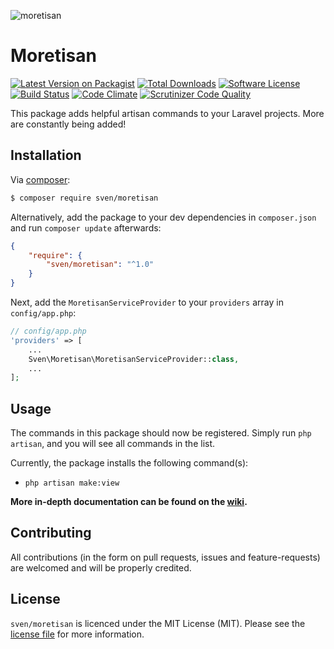 ![moretisan](https://cloud.githubusercontent.com/assets/11269635/13992937/51d9dc9c-f11e-11e5-8009-4ea275193d6d.jpg)

# Moretisan

[![Latest Version on Packagist][ico-version]][link-packagist]
[![Total Downloads][ico-downloads]][link-downloads]
[![Software License][ico-license]](LICENSE.md)
[![Build Status][ico-travis]][link-travis]
[![Code Climate][ico-codeclimate]][link-codeclimate]
[![Scrutinizer Code Quality][ico-quality]][link-quality]

This package adds helpful artisan commands to your Laravel projects. More are
constantly being added!

## Installation
Via [composer](http://getcomposer.org):

```bash
$ composer require sven/moretisan
```

Alternatively, add the package to your dev dependencies in `composer.json` and run
`composer update` afterwards:

```json
{
    "require": {
        "sven/moretisan": "^1.0"
    }
}
```

Next, add the `MoretisanServiceProvider` to your `providers` array in `config/app.php`:

```php
// config/app.php
'providers' => [
    ...
    Sven\Moretisan\MoretisanServiceProvider::class,
    ...
];
```

## Usage
The commands in this package should now be registered. Simply run `php artisan`,
and you will see all commands in the list.

Currently, the package installs the following command(s):

- `php artisan make:view`

**More in-depth documentation can be found on the [wiki](../../wiki).**

## Contributing
All contributions (in the form on pull requests, issues and feature-requests) are
welcomed and will be properly credited.

## License
`sven/moretisan` is licenced under the MIT License (MIT). Please see the
[license file](LICENSE.md) for more information.

[ico-version]: https://img.shields.io/packagist/v/sven/moretisan.svg?style=flat-square
[ico-license]: https://img.shields.io/badge/license-MIT-green.svg?style=flat-square
[ico-downloads]: https://img.shields.io/packagist/dt/sven/moretisan.svg?style=flat-square
[ico-travis]: https://img.shields.io/travis/svenluijten/moretisan.svg?style=flat-square
[ico-codeclimate]: https://img.shields.io/codeclimate/github/svenluijten/moretisan.svg?style=flat-square
[ico-quality]: https://scrutinizer-ci.com/g/svenluijten/moretisan/badges/quality-score.png?b=master

[link-packagist]: https://packagist.org/packages/sven/moretisan
[link-downloads]: https://packagist.org/packages/sven/moretisan
[link-travis]: https://travis-ci.org/svenluijten/moretisan
[link-codeclimate]: https://codeclimate.com/github/svenluijten/moretisan
[link-quality]: https://scrutinizer-ci.com/g/svenluijten/moretisan/?branch=master
